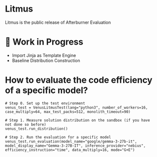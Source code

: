 # Litmus
Litmus is the public release of Afterburner Evaluation

# 🚧 Work in Progress
- Import Jinja as Template Engine
- Baseline Distribution Construction

# How to evaluate the code efficiency of a specific model?
```shell
# Step 0. Set up the test environment
venus_test = VenusLitmusTest(lang="python3", number_of_workers=16, case_multiply=64, max_test_packs=512, monolith_timeout=90)

# Step 1. Measure solution distribution on the sandbox (if you have not done so before)
venus_test.run_distribution()

# Step 2. Run the evaluation for a specific model
venus_test.run_evaluation(model_name="google/gemma-3-27b-it", model_display_name="Gemma-3-27B-IT", inference_provider="nebius", efficiency_instruction="time", data_multiply=16, mode="G+E")

```